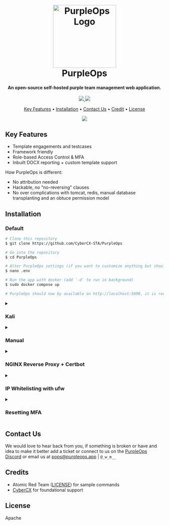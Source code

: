 <h1 align="center">
  <br>
  <a href="https://purpleops.app"><img src="static/images/logo.png" alt="PurpleOps Logo" width="200"></a>
  <br>
  PurpleOps
  <br>
</h1>

<h4 align="center">An open-source self-hosted purple team management web application.</h4>

<p align="center">
  <a href="LICENSE"><img src="https://img.shields.io/badge/Licence-blue?logo=unlicense&logoColor=white">
  <a href="https://docs.purpleops.app"><img src="https://img.shields.io/badge/Docs-blue?logo=readthedocs&logoColor=white">
</p>

<p align="center">
  <a href="#key-features">Key Features</a> •
  <a href="#installation">Installation</a> •
  <a href="#contact-us">Contact Us</a> •
  <a href="#credits">Credit</a> •
  <a href="#license">License</a>
</p>

<p align="center">
  <img src="static/images/demo.gif">
</p>

## Key Features

* Template engagements and testcases
* Framework friendly
* Role-based Access Control & MFA
* Inbuilt DOCX reporting + custom template support

How PurpleOps is different:

* No attribution needed
* Hackable, no "no-reversing" clauses
* No over complications with tomcat, redis, manual database transplanting and an obtuce permission model

## Installation

### Default

```bash
# Clone this repository
$ git clone https://github.com/CyberCX-STA/PurpleOps

# Go into the repository
$ cd PurpleOps

# Alter PurpleOps settings (if you want to customize anything but should work out the box)
$ nano .env

# Run the app with docker (add `-d` to run in background)
$ sudo docker compose up

# PurpleOps should now by available on http://localhost:5000, it is recommended to add a reverse proxy such as nginx or Apache in front of it if you want to expose this to the outside world.
```

<details>
  <summary><h3>Kali</h3></summary>
  
  ```bash
  # Install docker-compose
  sudo apt install docker-compose -y
  
  # Clone this repository
  $ git clone https://github.com/CyberCX-STA/PurpleOps
  
  # Go into the repository
  $ cd PurpleOps
  
  # Alter PurpleOps settings (if you want to customize anything but should work out the box)
  $ nano .env
  
  # Run the app with docker (add `-d` to run in background)
  $ sudo docker-compose up
  
  # PurpleOps should now by available on http://localhost:5000, it is recommended to add a reverse proxy such as nginx or Apache in front of it if you want to expose this to the outside world.
  ```
</details>

<details>
  <summary><h3>Manual</h3></summary>
  
  ```bash
  # Alternatively
  $ sudo docker run --name mongodb -d -p 27017:27017 mongo
  $ pip3 install -r requirements.txt
  $ python3 seeder.py
  $ python3 purpleops.py
  ```
</details>

<details>
  <summary><h3>NGINX Reverse Proxy + Certbot</h3></summary>

  Replace 2x `purpleops.example.com` with your FQDN and ensure your box is open internet-wide on 80/443.
  
  ```bash
  sudo apt install nginx certbot python3-certbot-nginx -y
  sudo nano /etc/nginx/sites-available/purpleops # Paste below file
  sudo ln -s /etc/nginx/sites-available/purpleops /etc/nginx/sites-enabled/
  sudo certbot --nginx -d purpleops.example.com
  sudo service nginx restart
  ```

  ```
  server {
    listen 80;
    server_name purpleops.example.com;

    location / {
        proxy_pass http://localhost:5000;
        proxy_set_header Host $host;
        proxy_set_header X-Real-IP $remote_addr;
    }
  }
  ```
</details>

<details>
  <summary><h3>IP Whitelisting with ufw</h3></summary>
  
  ```bash
  sudo apt install ufw -y
  sudo ufw allow 22
  sudo ufw deny 80
  sudo ufw deny 443
  sudo ufw insert 1 allow from 100.100.100.100/24 to any port 443
  sudo ufw enable
  ```
</details>

<details>
  <summary><h3>Resetting MFA</h3></summary>
  
  ```bash
  sudo docker exec -it purpleops flask --app purpleops.py shell
  from model import User; user = User.objects(email="userto@reset.here").first(); user.tf_totp_secret = None; user.save()
  ```
</details>

## Contact Us

We would love to hear back from you, if something is broken or have and idea to make it better add a ticket or connect to us on the [PurpleOps Discord](https://discord.gg/2xeA6FB3GJ) or email us at pops@purpleops.app | `@_w_m__` 

## Credits

- Atomic Red Team ([LICENSE](https://github.com/redcanaryco/atomic-red-team/blob/master/LICENSE.txt)) for sample commands
- [CyberCX](https://cybercx.com.au/) for foundational support

## License

Apache
